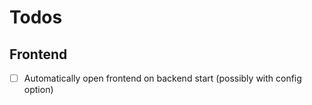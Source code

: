 # Todos

## Frontend

- [ ] Automatically open frontend on backend start (possibly with config option)
